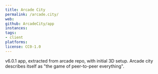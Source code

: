 ```yaml
---
title: Arcade City 
permalink: /arcade.city/
web:
github: ArcadeCity/app
instances:
tags:
- client
platforms:
license: CC0-1.0
---
```


v6.0.1 app, extracted from arcade repo, with initial 3D setup. Arcade city describes itself as "the game of peer-to-peer everything".